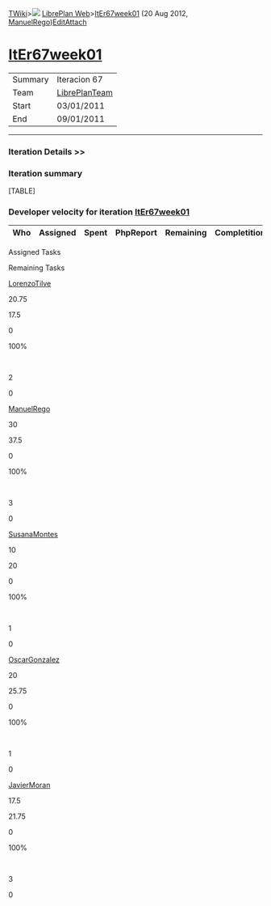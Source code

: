 [TWiki](Main_WebHome)&gt;![](/twiki/pub/TWiki/TWikiDocGraphics/web-bg-small.gif) [LibrePlan Web](LibrePlan_WebHome)&gt;[ItEr67week01](LibrePlan_ItEr67week01 "Topic revision: 3 (20 Aug 2012 - 09:52:25)") (20 Aug 2012, [ManuelRego](Main_ManuelRego))[Edit](LibrePlan_ItEr67week01?t=1520343650 "Edit this topic text")[Attach](/twiki/bin/attach/LibrePlan/ItEr67week01 "Attach an image or document to this topic")  

 [ItEr67week01](LibrePlan_ItEr67week01)
=======================================

|         |                                          |
|---------|------------------------------------------|
| Summary | Iteracion 67                             |
| Team    | [LibrePlanTeam](LibrePlan_LibrePlanTeam) |
| Start   | 03/01/2011                               |
| End     | 09/01/2011                               |

------------------------------------------------------------------------

[](/twiki/bin/view/LibrePlan)

### Iteration Details &gt;&gt;

###  Iteration summary

[TABLE]

###  Developer velocity for iteration [ItEr67week01](LibrePlan_ItEr67week01)

| Who | Assigned | Spent | PhpReport | Remaining | Completition |     |
|-----|----------|-------|-----------|-----------|--------------|-----|

Assigned Tasks

Remaining Tasks

[LorenzoTilve](Main_LorenzoTilve)

20.75

17.5

0

100%

 

2

0

[ManuelRego](Main_ManuelRego)

30

37.5

0

100%

 

3

0

[SusanaMontes](Main_SusanaMontes)

10

20

0

100%

 

1

0

[OscarGonzalez](Main_OscarGonzalez)

20

25.75

0

100%

 

1

0

[JavierMoran](Main_JavierMoran)

17.5

21.75

0

100%

 

3

0
